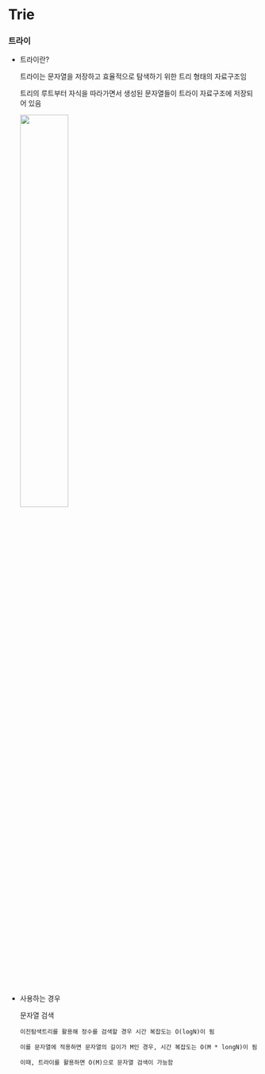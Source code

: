 # Trie

### 트라이

* 트라이란?

  트라이는 문자열을 저장하고 효율적으로 탐색하기 위한 트리 형태의 자료구조임
  
  트리의 루트부터 자식을 따라가면서 생성된 문자열들이 트라이 자료구조에 저장되어 있음
  
  <img width="45%" src="https://user-images.githubusercontent.com/75103526/208288980-846e843b-c544-48b3-a063-80fb23893089.png"/>
  
* 사용하는 경우
 
  문자열 검색
  
      이진탐색트리를 활용해 정수를 검색할 경우 시간 복잡도는 O(logN)이 됨
      
      이를 문자열에 적용하면 문자열의 길이가 M인 경우, 시간 복잡도는 O(M * longN)이 됨
      
      이때, 트라이를 활용하면 O(M)으로 문자열 검색이 가능함